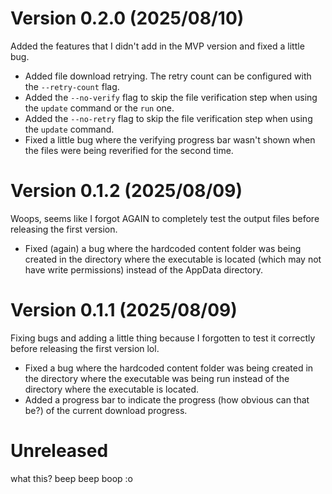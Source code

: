 # Version 0.2.0 (2025/08/10)

Added the features that I didn't add in the MVP version and fixed a little bug.

- Added file download retrying. The retry count can be configured with the `--retry-count` flag.
- Added the `--no-verify` flag to skip the file verification step when using the `update` command or the `run` one.
- Added the `--no-retry` flag to skip the file verification step when using the `update` command.
- Fixed a little bug where the verifying progress bar wasn't shown when the files were being reverified for the second time.

# Version 0.1.2 (2025/08/09)

Woops, seems like I forgot AGAIN to completely test the output files before releasing the first version.

- Fixed (again) a bug where the hardcoded content folder was being created in the directory where the executable is located (which may not have write permissions) instead of the AppData directory.

# Version 0.1.1 (2025/08/09)

Fixing bugs and adding a little thing because I forgotten to test it correctly before releasing the first version lol.

- Fixed a bug where the hardcoded content folder was being created in the directory where the executable was being run instead of the directory where the executable is located.
- Added a progress bar to indicate the progress (how obvious can that be?) of the current download progress.

# Unreleased

what this? beep beep boop :o
